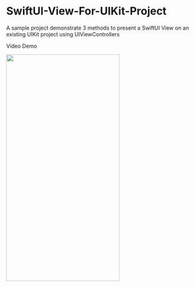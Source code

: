 # SwiftUI-View-For-UIKit-Project
A sample project demonstrate 3 methods to present a SwiftUI View on an existing UIKit project using UIViewControllers 

Video Demo


<img src="https://user-images.githubusercontent.com/31250006/130022854-48e401c3-3ecb-471c-9286-c96b97d5977e.gif" width="300" height="600" />
